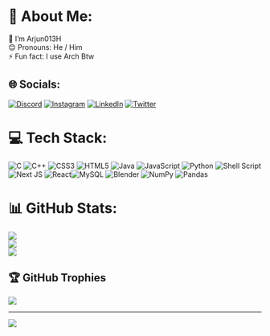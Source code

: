 # 💫 About Me:
🌱 I’m Arjun013H<br>😊 Pronouns: He / Him<br>⚡ Fun fact: I use Arch Btw


## 🌐 Socials:
[![Discord](https://img.shields.io/badge/Discord-%237289DA.svg?logo=discord&logoColor=white)](https://discord.gg/Ashborn_013#1855) [![Instagram](https://img.shields.io/badge/Instagram-%23E4405F.svg?logo=Instagram&logoColor=white)](https://instagram.com/ashborn_013) [![LinkedIn](https://img.shields.io/badge/LinkedIn-%230077B5.svg?logo=linkedin&logoColor=white)](https://linkedin.com/in/arjun-c-santhosh-b97734214/) [![Twitter](https://img.shields.io/badge/Twitter-%231DA1F2.svg?logo=Twitter&logoColor=white)](https://twitter.com/Ashborn013) 

# 💻 Tech Stack:
![C](https://img.shields.io/badge/c-%2300599C.svg?style=for-the-badge&logo=c&logoColor=white) ![C++](https://img.shields.io/badge/c++-%2300599C.svg?style=for-the-badge&logo=c%2B%2B&logoColor=white) ![CSS3](https://img.shields.io/badge/css3-%231572B6.svg?style=for-the-badge&logo=css3&logoColor=white) ![HTML5](https://img.shields.io/badge/html5-%23E34F26.svg?style=for-the-badge&logo=html5&logoColor=white) ![Java](https://img.shields.io/badge/java-%23ED8B00.svg?style=for-the-badge&logo=java&logoColor=white) ![JavaScript](https://img.shields.io/badge/javascript-%23323330.svg?style=for-the-badge&logo=javascript&logoColor=%23F7DF1E) ![Python](https://img.shields.io/badge/python-3670A0?style=for-the-badge&logo=python&logoColor=ffdd54) ![Shell Script](https://img.shields.io/badge/shell_script-%23121011.svg?style=for-the-badge&logo=gnu-bash&logoColor=white)![Next JS](https://img.shields.io/badge/Next-black?style=for-the-badge&logo=next.js&logoColor=white) ![React](https://img.shields.io/badge/react-%2320232a.svg?style=for-the-badge&logo=react&logoColor=%2361DAFB)![MySQL](https://img.shields.io/badge/mysql-%2300f.svg?style=for-the-badge&logo=mysql&logoColor=white) ![Blender](https://img.shields.io/badge/blender-%23F5792A.svg?style=for-the-badge&logo=blender&logoColor=white) ![NumPy](https://img.shields.io/badge/numpy-%23013243.svg?style=for-the-badge&logo=numpy&logoColor=white) ![Pandas](https://img.shields.io/badge/pandas-%23150458.svg?style=for-the-badge&logo=pandas&logoColor=white)
# 📊 GitHub Stats:
![](https://github-readme-stats.vercel.app/api?username=Arjun013H&theme=radical&hide_border=false&include_all_commits=false&count_private=false)<br/>
![](https://github-readme-streak-stats.herokuapp.com/?user=Arjun013H&theme=radical&hide_border=false)<br/>
![](https://github-readme-stats.vercel.app/api/top-langs/?username=Arjun013H&theme=radical&hide_border=false&include_all_commits=false&count_private=false&layout=compact)

## 🏆 GitHub Trophies
![](https://github-profile-trophy.vercel.app/?username=Arjun013H&theme=radical&no-frame=false&no-bg=false&margin-w=4)

<!-- ## 🐦 Latest Tweet
[![](https://gtce.itsvg.in/api?username=Ashborn013)](https://github.com/VishwaGauravIn/github-twitter-card-embed) -->
<!--
<--### ✍️ Random Dev Quote
![](https://quotes-github-readme.vercel.app/api?type=horizontal&theme=radical) -->
---
<!-- [![](https://visitcount.itsvg.in/api?id=Arjun013H&icon=9&color=0)](https://visitcount.itsvg.in) -->
[![](https://visitcount.itsvg.in/api?id=Arjun013H&label=Profile%20Views&color=10&icon=0&pretty=true)](https://visitcount.itsvg.in)

<!-- Proudly created with GPRM ( https://gprm.itsvg.in ) -->
